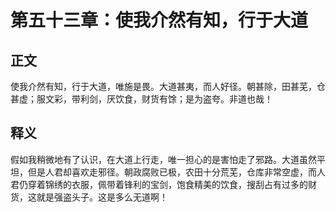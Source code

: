 # 第五十三章：使我介然有知，行于大道

## 正文
使我介然有知，行于大道，唯施是畏。大道甚夷，而人好径。朝甚除，田甚芜，仓甚虚；服文彩，带利剑，厌饮食，财货有馀；是为盗夸。非道也哉！

## 释义
假如我稍微地有了认识，在大道上行走，唯一担心的是害怕走了邪路。大道虽然平坦，但是人君却喜欢走邪径。朝政腐败已极，农田十分荒芜，仓库非常空虚，而人君仍穿着锦绣的衣服，佩带着锋利的宝剑，饱食精美的饮食，搜刮占有过多的财货，这就是强盗头子。这是多么无道啊！